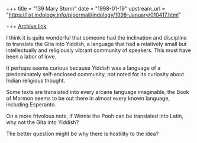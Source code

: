 +++
title = "139 Mary Storm"
date = "1998-01-19"
upstream_url = "https://list.indology.info/pipermail/indology/1998-January/010417.html"

+++
[Archive link](https://list.indology.info/pipermail/indology/1998-January/010417.html)

I think it is quite wonderful that someone had the inclination and
discipline to translate the Gita into Yiddish, a language that had a
relatively small but intellectually and religiously vibrant community of
speakers. This must have been a labor of love.

It perhaps seems curious because Yiddish was a language of a
predominately self-enclosed community, not noted for its curiosity about
Indian religious thought.

Some texts are translated into every arcane language imaginable, the
Book of Mormon seems to be out there in almost every known language,
including Esperanto.

 On a more frivolous note, if Winnie the Pooh can be translated into
Latin, why not the Gita into Yiddish?

The better question might be why there is hostility to the idea?



